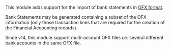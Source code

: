 This module adds support for the import of bank statements in [OFX
format](https://en.wikipedia.org/wiki/Open_Financial_Exchange).

Bank Statements may be generated containing a subset of the OFX
information (only those transaction lines that are required for the
creation of the Financial Accounting records).

Since v14, this module support multi-account OFX files i.e. several
different bank accounts in the same OFX file.
